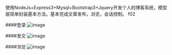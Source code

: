 使用NodeJs+Express3+Mysql+Bootstrap3+Jquery开发个人的博客系统，模型层简单封装基本方法。基本完成文章发布，浏览，会话控制。
f02

####登录
![image](https://github.com/tangdu/elife/raw/master/img/cc.PNG)

####发文
![image](https://github.com/tangdu/elife/raw/master/img/mgj.PNG)

####浏览
![image](https://github.com/tangdu/elife/raw/master/img/aa.PNG)
